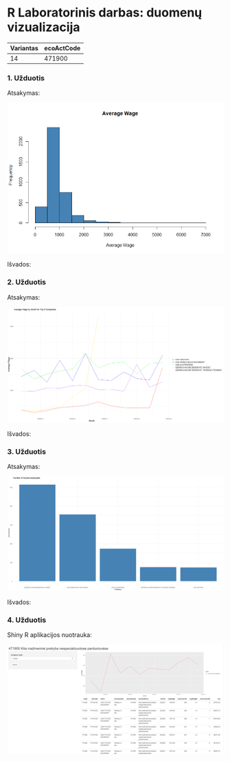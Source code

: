 # R Laboratorinis darbas: duomenų vizualizacija

| Variantas | ecoActCode |
|------------- | ------------- |
|14   | 471900 |


### 1. Užduotis

Atsakymas:

![histograma](img/1.png)

Išvados:

### 2. Užduotis

Atsakymas:

![atlyginimai](img/2.PNG)

Išvados:


### 3. Užduotis

Atsakymas:

![apdraustieji](img/3.png)

Išvados:


### 4. Užduotis

Shiny R aplikacijos nuotrauka:

![shiny app](img/4.PNG)

